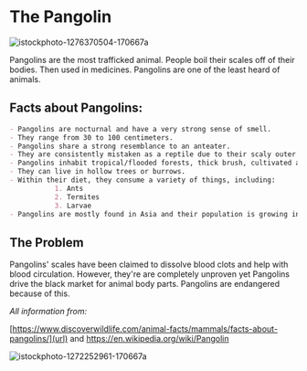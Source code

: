 # The Pangolin

![istockphoto-1276370504-170667a](https://user-images.githubusercontent.com/91553546/135576202-086b750a-56c6-4c59-aa1f-b932f80305ad.jpg)

Pangolins are the most trafficked animal. People boil their scales off of their bodies. Then used in medicines. Pangolins are one of the least heard of animals. 

## Facts about Pangolins: 
```markdown
- Pangolins are nocturnal and have a very strong sense of smell. 
- They range from 30 to 100 centimeters. 
- Pangolins share a strong resemblance to an anteater. 
- They are consistently mistaken as a reptile due to their scaly outer shell.
- Pangolins inhabit tropical/flooded forests, thick brush, cultivated areas, and savannah grasslands.
- They can live in hollow trees or burrows. 
- Within their diet, they consume a variety of things, including: 
           1. Ants
           2. Termites 
           3. Larvae
- Pangolins are mostly found in Asia and their population is growing in Africa. 
```
## The Problem 
Pangolins' scales have been claimed to dissolve blood clots and help with blood circulation. However, they're are completely unproven yet Pangolins drive the black market for animal body parts. Pangolins are endangered because of this. 



_All information from:_

[https://www.discoverwildlife.com/animal-facts/mammals/facts-about-pangolins/](url) and https://en.wikipedia.org/wiki/Pangolin

![istockphoto-1272252961-170667a](https://user-images.githubusercontent.com/91553546/135576126-06b6f9b9-d6ca-4748-8809-ddf9aeee2ca3.jpg)



